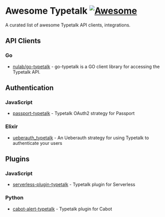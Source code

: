 # Awesome Typetalk [![Awesome](https://cdn.rawgit.com/sindresorhus/awesome/d7305f38d29fed78fa85652e3a63e154dd8e8829/media/badge.svg)](https://github.com/sindresorhus/awesome)

A curated list of awesome Typetalk API clients, integrations.

## API Clients

### Go

 - [nulab/go-typetalk](https://github.com/nulab/go-typetalk) - go-typetalk is a GO client library for accessing the Typetalk API.

## Authentication

### JavaScript

- [passport-typetalk](https://www.npmjs.com/package/passport-typetalk) - Typetalk OAuth2 strategy for Passport

### Elixir

- [ueberauth_typetalk](https://hex.pm/packages/ueberauth_typetalk) - An Ueberauth strategy for using Typetalk to authenticate your users

## Plugins

### JavaScript

- [serverless-plugin-typetalk](https://www.npmjs.com/package/serverless-plugin-typetalk) - Typetalk plugin for Serverless

### Python

- [cabot-alert-typetalk](https://pypi.org/project/cabot-alert-typetalk/) - Typetalk plugin for Cabot
